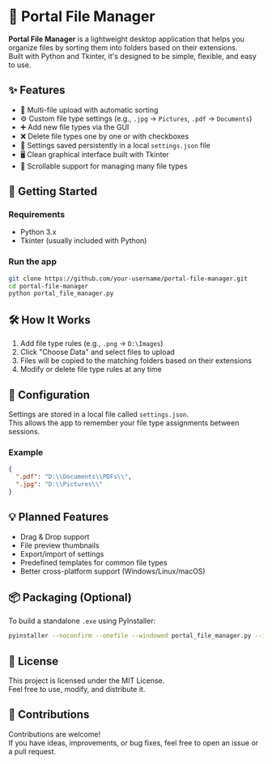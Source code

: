 # 📁 Portal File Manager

**Portal File Manager** is a lightweight desktop application that helps you organize files by sorting them into folders based on their extensions.  
Built with Python and Tkinter, it's designed to be simple, flexible, and easy to use.

## ✨ Features

- 📂 Multi-file upload with automatic sorting  
- ⚙️ Custom file type settings (e.g., `.jpg` → `Pictures`, `.pdf` → `Documents`)  
- ➕ Add new file types via the GUI  
- ❌ Delete file types one by one or with checkboxes  
- 💾 Settings saved persistently in a local `settings.json` file  
- 🖥️ Clean graphical interface built with Tkinter  
- 📜 Scrollable support for managing many file types  

## 🚀 Getting Started

### Requirements

- Python 3.x  
- Tkinter (usually included with Python)

### Run the app

```bash
git clone https://github.com/your-username/portal-file-manager.git
cd portal-file-manager
python portal_file_manager.py
```

## 🛠️ How It Works

1. Add file type rules (e.g., `.png` → `D:\Images`)  
2. Click "Choose Data" and select files to upload  
3. Files will be copied to the matching folders based on their extensions  
4. Modify or delete file type rules at any time  

## 💼 Configuration

Settings are stored in a local file called `settings.json`.  
This allows the app to remember your file type assignments between sessions.

### Example

```json
{
  ".pdf": "D:\\Documents\\PDFs\\",
  ".jpg": "D:\\Pictures\\"
}
```

## 💡 Planned Features

- Drag & Drop support  
- File preview thumbnails  
- Export/import of settings  
- Predefined templates for common file types  
- Better cross-platform support (Windows/Linux/macOS)

## 📦 Packaging (Optional)

To build a standalone `.exe` using PyInstaller:

```bash
pyinstaller --noconfirm --onefile --windowed portal_file_manager.py --icon=icon.ico
```

## 📄 License

This project is licensed under the MIT License.  
Feel free to use, modify, and distribute it.

## 🙌 Contributions

Contributions are welcome!  
If you have ideas, improvements, or bug fixes, feel free to open an issue or a pull request.
